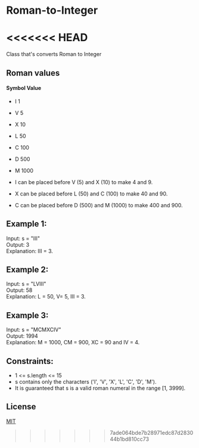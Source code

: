 # Roman-to-Integer
<<<<<<< HEAD
=======
Class that's converts Roman to Integer


## Roman values

#### Symbol    Value
- I             1
- V             5
- X             10
- L             50
- C             100
- D             500
- M             1000

- I can be placed before V (5) and X (10) to make 4 and 9. 
- X can be placed before L (50) and C (100) to make 40 and 90. 
- C can be placed before D (500) and M (1000) to make 400 and 900.

## Example 1:

Input: s = "III"<br />
Output: 3 <br />
Explanation: III = 3.

## Example 2:

Input: s = "LVIII"<br />
Output: 58 <br />
Explanation: L = 50, V= 5, III = 3.

## Example 3:

Input: s = "MCMXCIV"<br />
Output: 1994 <br />
Explanation: M = 1000, CM = 900, XC = 90 and IV = 4.

## Constraints:

- 1 <= s.length <= 15
- s contains only the characters ('I', 'V', 'X', 'L', 'C', 'D', 'M').
- It is guaranteed that s is a valid roman numeral in the range [1, 3999].


## License
[MIT](https://choosealicense.com/licenses/mit/)
>>>>>>> 7ade064bde7b28971edc87d283044b1bd810cc73
